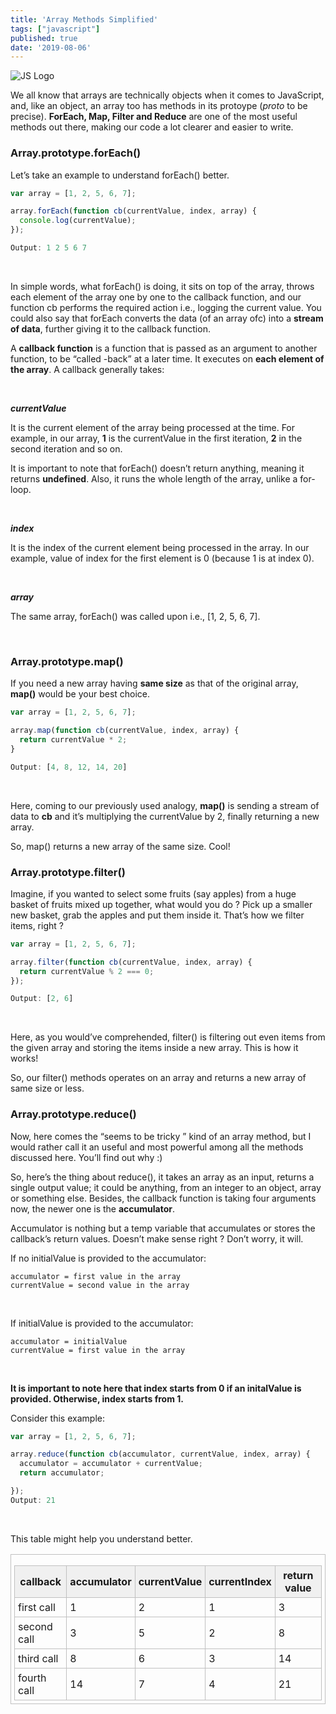 ```yaml
---
title: 'Array Methods Simplified'
tags: ["javascript"]
published: true
date: '2019-08-06'
---
```


![JS Logo](https://encrypted-tbn0.gstatic.com/images?q=tbn:ANd9GcRK9UTas_jNfrVLzDyWYtgJuetp8nqYmKe_hXzEhcZj_Ao8NJHP)

We all know that arrays are technically objects when it comes to JavaScript, and, like an object, an array too has methods in its protoype (_proto_ to be precise). <b>ForEach, Map, Filter and Reduce</b> are one of the most useful methods out there, making our code a lot clearer and easier to write.

### **Array.prototype.forEach()**

Let’s take an example to understand forEach() better.

```javascript
var array = [1, 2, 5, 6, 7];

array.forEach(function cb(currentValue, index, array) {
  console.log(currentValue);
});

Output: 1 2 5 6 7

```
<br>

In simple words, what forEach() is doing, it sits on top of the array, throws each element of the array one by one to the callback function, and our function cb performs the required action i.e., logging the current value. You could also say that forEach converts the data (of an array ofc) into a <b>stream of data</b>, further giving it to the callback function.


A <b>callback function</b> is a function that is passed as an argument to another function, to be “called -back” at a later time. It executes on <b>each element of the array</b>. A callback generally takes:

<br>

<i><b>currentValue</b></i>

It is the current element of the array being processed at the time. For example, in our array, <b>1</b> is the currentValue in the first iteration, <b>2</b> in the second iteration and so on.

It is important to note that forEach() doesn’t return anything, meaning it returns <b>undefined</b>. Also, it runs the whole length of the array, unlike a for-loop.

<br>

<i><b>index</b></i>

It is the index of the current element being processed in the array. In our example, value of index for the first element is 0 (because 1 is at index 0).

<br>

<i><b>array</b></i>

The same array, forEach() was called upon i.e., [1, 2, 5, 6, 7].

<br>

### **Array.prototype.map()**

If you need a new array having <b>same size</b> as that of the original array, <b>map()</b> would be your best choice.

```javascript
var array = [1, 2, 5, 6, 7];

array.map(function cb(currentValue, index, array) {
  return currentValue * 2;
}

Output: [4, 8, 12, 14, 20]
```
<br>

Here, coming to our previously used analogy, <b>map()</b> is sending a stream of data to <b>cb</b> and it’s multiplying the currentValue by 2, finally returning a new array.

So, map() returns a new array of the same size. Cool!


### **Array.prototype.filter()**

Imagine, if you wanted to select some fruits (say apples) from a huge basket of fruits mixed up together, what would you do ? Pick up a smaller new basket, grab the apples and put them inside it. That’s how we filter items, right ?

```javascript
var array = [1, 2, 5, 6, 7];

array.filter(function cb(currentValue, index, array) {
  return currentValue % 2 === 0;
});

Output: [2, 6]
```
<br>

Here, as you would’ve comprehended, filter() is filtering out even items from the given array and storing the items inside a new array. This is how it works!

So, our filter() methods operates on an array and returns a new array of same size or less.


### **Array.prototype.reduce()**

Now, here comes the “seems to be tricky ” kind of an array method, but I would rather call it an useful and most powerful among all the methods discussed here. You’ll find out why :)

So, here’s the thing about reduce(), it takes an array as an input, returns a single output value; it could be anything, from an integer to an object, array or something else. Besides, the callback function is taking four arguments now, the newer one is the <b>accumulator</b>.

Accumulator is nothing but a temp variable that accumulates or stores the callback’s return values. Doesn’t make sense right ? Don’t worry, it will.

If no initialValue is provided to the accumulator:

```
accumulator = first value in the array
currentValue = second value in the array
```
<br>

If initialValue is provided to the accumulator:


```
accumulator = initialValue
currentValue = first value in the array
```
<br>

<b>It is important to note here that index starts from 0 if an initalValue is provided. Otherwise, index starts from 1.</b>

Consider this example:

```javascript
var array = [1, 2, 5, 6, 7];

array.reduce(function cb(accumulator, currentValue, index, array) {
  accumulator = accumulator + currentValue;
  return accumulator;

});
Output: 21
```
<br>

This table might help you understand better.


<style>
	.demo {
		border:1px solid #C0C0C0;
		border-collapse:collapse;
		padding:5px;
	}
	.demo th {
		border:1px solid #C0C0C0;
		padding:5px;
		background:#F0F0F0;
	}
	.demo td {
		border:1px solid #C0C0C0;
		padding:5px;
	}
</style>
<table class="demo">
	<caption></caption>
	<thead>
	<tr>
		<th>callback </th>
		<th>accumulator</th>
		<th>currentValue</th>
		<th>currentIndex</th>
		<th>return value</th>
	</tr>
	</thead>
	<tbody>
	<tr>
		<td>first call</td>
		<td>1</td>
		<td>2</td>
		<td>1</td>
		<td>3</td>
	</tr>
	<tr>
		<td>second call</td>
		<td>3</td>
		<td>5</td>
		<td>2</td>
		<td>8</td>
	</tr>
	<tr>
		<td>third call</td>
		<td>8</td>
		<td>6</td>
		<td>3</td>
		<td>14</td>
	</tr>
	<tr>
		<td>fourth call</td>
		<td>14</td>
		<td>7</td>
		<td>4</td>
		<td>21</td>
	</tr>
	</tbody>
</table>





